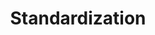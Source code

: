 ---
title: "Standardization"

categories: ['']

tags: ['Standardization']

arabic: ['التوحيد القياسي']

publishers: ['معجم مصطلحات التعلم الآلي والتعلم العميق وعلم البيانات']

types: "word"

slug: ""
---